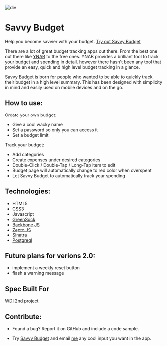 ![div](http://i.imgur.com/0WRKg1i.png)

Savvy Budget
==========================

Help you become savvier with your budget.
[Try out Savvy Budget](http://savvybudget.herokuapp.com/)

There are a lot of great budget tracking apps out there. From the best one out there like [YNAB](https://www.youneedabudget.com/) to the free ones. YNAB provides a brilliant tool to track your budget and spending in detail. however there hasn't been any tool that provide an easy, quick and high level budget tracking in a glance.

Savvy Budget is born for people who wanted to be able to quickly track their budget in a high level summary. This has been designed with simplicity in mind and easily used on mobile devices and on the go.

How to use:
--------------

Create your own budget:

* Give a cool wacky name
* Set a password so only you can access it
* Set a budget limit

Track your budget:

* Add categories
* Create expenses under desired categories
* Double-Click / Double-Tap / Long-Tap item to edit
* Budget page will automatically change to red color when overspent
* Let Savvy Budget to automatically track your spending

Technologies:
------------

* HTML5
* CSS3
* Javascript
* [GreenSock](http://greensock.com/)
* [Backbone JS](http://backbonejs.org/)
* [Zepto JS](http://zeptojs.com/)
* [Sinatra](http://www.sinatrarb.com/)
* [Postgreql](http://www.postgresql.org/)

Future plans for verions 2.0:
-----------------------------

* implement a weekly reset button
* flash a warning message


Spec Built For
--------------

[WDI 2nd project](https://gist.github.com/Jayzz55/bc444db5941059799a7d)

Contribute:
--------------

- Found a bug? Report it on GitHub and include a code sample.

- Try [Savvy Budget](http://savvybudget.herokuapp.com/) and email [me](jayzzwijono@yahoo.com) any cool input you want in the app.